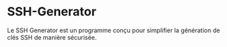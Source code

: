 # SSH-Generator
Le SSH Generator est un programme conçu pour simplifier la génération de clés SSH de manière sécurisée.
